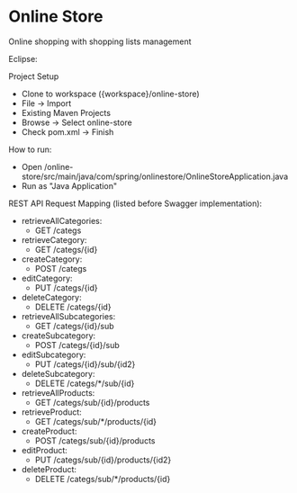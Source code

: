 # Online Store
Online shopping with shopping lists management 




Eclipse:

Project Setup
  - Clone to workspace ({workspace}/online-store)
  - File -> Import
  - Existing Maven Projects 
  - Browse -> Select online-store
  - Check pom.xml -> Finish

How to run:
  - Open /online-store/src/main/java/com/spring/onlinestore/OnlineStoreApplication.java
  - Run as "Java Application"




REST API Request Mapping (listed before Swagger implementation):
  - retrieveAllCategories: 
    - GET /categs
  - retrieveCategory: 
    - GET /categs/{id}
  - createCategory: 
    - POST /categs
  - editCategory: 
    - PUT /categs/{id}
  - deleteCategory: 
    - DELETE /categs/{id}
  - retrieveAllSubcategories: 
    - GET /categs/{id}/sub
  - createSubcategory: 
    - POST /categs/{id}/sub
  - editSubcategory: 
    - PUT /categs/{id}/sub/{id2}
  - deleteSubcategory: 
    - DELETE /categs/\*/sub/{id}
  - retrieveAllProducts: 
    - GET /categs/sub/{id}/products
  - retrieveProduct: 
    - GET /categs/sub/\*/products/{id}
  - createProduct: 
    - POST /categs/sub/{id}/products
  - editProduct: 
    - PUT /categs/sub/{id}/products/{id2}
  - deleteProduct: 
    - DELETE /categs/sub/\*/products/{id}
